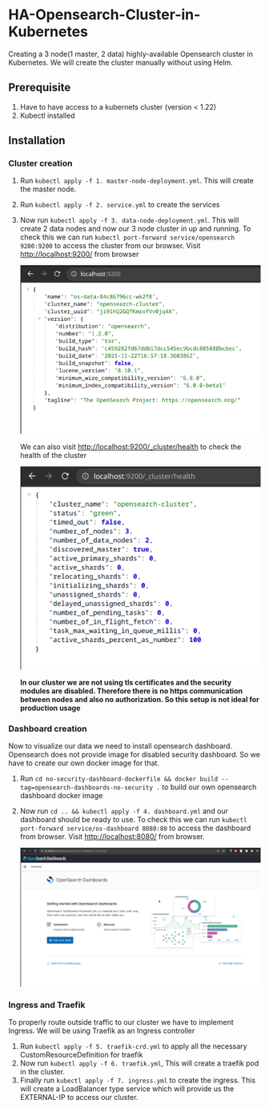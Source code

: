 # HA-Opensearch-Cluster-in-Kubernetes

Creating a 3 node(1 master, 2 data) highly-available Opensearch cluster in Kubernetes. We will create the cluster manually without using Helm.

## Prerequisite

1. Have to have access to a kubernets cluster (version < 1.22)
2. Kubectl installed

## Installation

### Cluster creation 

1. Run ```kubectl apply -f 1. master-node-deployment.yml```. This will create the master node. 
2. Run ```kubectl apply -f 2. service.yml``` to create the services
3. Now run ```kubectl apply -f 3. data-node-deployment.yml```. This will create 2 data nodes and now our 3 node cluster in up and running. To check this we can run ```kubectl port-forward service/opensearch 9200:9200``` to access the cluster from our browser. Visit [http://localhost:9200/](http://localhost:9200/) from browser 
  
  
      ![](/snapshots/cluster.png)
  
  
      We can also visit [http://localhost:9200/_cluster/health](http://localhost:9200/_cluster/health) to check the health of the cluster
  
  
      ![](/snapshots/cluster-health.png)
  
  
      **In our cluster we are not using tls certificates and the security modules are disabled. Therefore there is no https communication between nodes and also no authorization. So this setup is not ideal for production usage**

### Dashboard creation

Now to visualize our data we need to install opensearch dashboard. Opensearch does not provide image for disabled security dashboard. So we have to create our own docker image for that.
      
1. Run ```cd no-security-dashboard-dockerfile && docker build --tag=opensearch-dashboards-no-security .``` to build our own opensearch dashboard docker image
2. Now run  ```cd .. && kubectl apply -f 4. dashboard.yml``` and our dashboard should be ready to use. To check this we can run ```kubectl port-forward service/os-dashboard 8080:80``` to access the dashboard from browser. Visit [http://localhost:8080/](http://localhost:8080/) from browser.
    
    
    ![](/snapshots/dashboard-port-forwarding.png)
    

### Ingress and Traefik

To properly route outside traffic to our cluster we have to implement Ingress. We will be using Traefik as an Ingress controller

1. Run ```kubectl apply -f 5. traefik-crd.yml``` to apply all the necessary CustomResourceDefinition for traefik
2. Now run ```kubectl apply -f 6. traefik.yml```, This will create a traefik pod in the cluster.
3. Finally run ```kubectl apply -f 7. ingress.yml``` to create the ingress. This will create a LoadBalancer type service which will provide us the EXTERNAL-IP to access our cluster.

